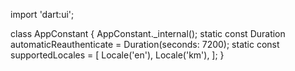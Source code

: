 import 'dart:ui';

class AppConstant {
  AppConstant._internal();
  static const Duration automaticReauthenticate = Duration(seconds: 7200);
  static const supportedLocales = [
    Locale('en'),
    Locale('km'),
  ];
}
